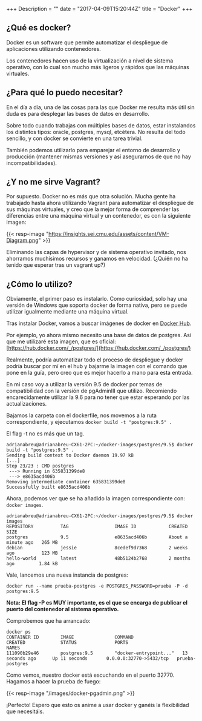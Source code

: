 +++
Description = ""
date = "2017-04-09T15:20:44Z"
title = "Docker"
+++

## ¿Qué es docker?

Docker es un software que permite automatizar el despliegue de aplicaciones utilizando contenedores. 

Los contenedores hacen uso de la virtualización a nivel de sistema operativo, con lo cual son mucho más ligeros y rápidos que las máquinas virtuales.

## ¿Para qué lo puedo necesitar?

En el día a día, una de las cosas para las que Docker me resulta más útil sin duda es para desplegar las bases de datos en desarrollo.

Sobre todo cuando trabajas con múltiples bases de datos, estar instalandos los distintos tipos: oracle, postgres, mysql, etcétera. No resulta del todo sencillo, y con docker se convierte en una tarea trivial.

También podemos utilizarlo para emparejar el entorno de desarrollo y producción (mantener mismas versiones y así asegurarnos de que no hay incompatibilidades).

## ¿Y no me sirve Vagrant?

Por supuesto. Docker no es más que otra solución. Mucha gente ha trabajado hasta ahora utilizando Vagrant para automatizar el despliegue de sus máquinas virtuales, y creo que la mejor forma de comprender las diferencias entre una máquina virtual y un contenedor, es con la siguiente imagen:

{{< resp-image "https://insights.sei.cmu.edu/assets/content/VM-Diagram.png" >}}

Eliminando las capas de hypervisor y de sistema operativo invitado, nos ahorramos muchísimos recursos y ganamos en velocidad. (¿Quién no ha tenido que esperar tras un vagrant up?)

## ¿Cómo lo utilizo?

Obviamente, el primer paso es instalarlo. Como curiosidad, solo hay una versión de Windows que soporta docker de forma nativa, pero se puede utilizar igualmente mediante una máquina virtual.

Tras instalar Docker, vamos a buscar imágenes de docker en [Docker Hub](https://hub.docker.com/).

Por ejemplo, yo ahora mismo necesito una base de datos de postgres. Así que me utilizaré esta imagen, que es oficial: [https://hub.docker.com/_/postgres/](https://hub.docker.com/_/postgres/)

Realmente, podría automatizar todo el proceso de despliegue y docker podría buscar por mí en el hub y bajarme la imagen con el comando que pone en la guía, pero creo que es mejor hacerlo a mano para esta entrada. 

En mi caso voy a utilizar la versión 9.5 de docker por temas de compatibilidad con la versión de pgAdminIII que utilizo. Recomiendo encarecidamente utilizar la 9.6 para no tener que estar esperando por las actualizaciones.

Bajamos la carpeta con el dockerfile, nos movemos a la ruta correspondiente, y ejecutamos `docker build -t "postgres:9.5" .`

El flag -t no es más que un tag. 

```
adrianabreu@adrianabreu-CX61-2PC:~/docker-images/postgres/9.5$ docker build -t "postgres:9.5" .
Sending build context to Docker daemon 19.97 kB
[...]
Step 23/23 : CMD postgres
 ---> Running in 635831399de8
 ---> e8635acd406b
Removing intermediate container 635831399de8
Successfully built e8635acd406b
```
Ahora, podemos ver que se ha añadido la imagen correspondiente con: `docker images`.

```
adrianabreu@adrianabreu-CX61-2PC:~/docker-images/postgres/9.5$ docker images
REPOSITORY          TAG                 IMAGE ID            CREATED              SIZE
postgres            9.5                 e8635acd406b        About a minute ago   265 MB
debian              jessie              8cedef9d7368        2 weeks ago          123 MB
hello-world         latest              48b5124b2768        2 months ago         1.84 kB
```

Vale, lancemos una nueva instancia de postgres:
```
docker run --name prueba-postgres -e POSTGRES_PASSWORD=prueba -P -d postgres:9.5
```
**Nota: El flag -P es MUY importante, es el que se encarga de publicar el puerto del contenedor al sistema operativo.**

Comprobemos que ha arrancado: 
```
docker ps
CONTAINER ID        IMAGE               COMMAND                  CREATED             STATUS              PORTS                     NAMES
111090b29e46        postgres:9.5        "docker-entrypoint..."   13 seconds ago      Up 11 seconds       0.0.0.0:32770->5432/tcp   prueba-postgres
```
Como vemos, nuestro docker está escuchando en el puerto 32770. Hagamos a hacer la prueba de fuego:

{{< resp-image "/images/docker-pgadmin.png" >}}

¡Perfecto! Espero que esto os anime a usar docker y ganéis la flexibilidad que necesitáis.